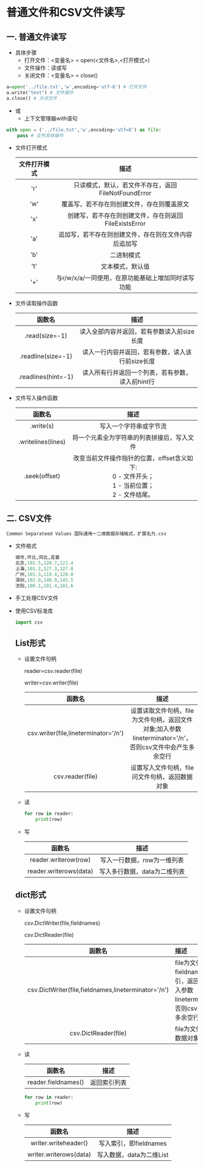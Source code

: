 # 普通文件和CSV文件读写

## 一. 普通文件读写

- 具体步骤
  - 打开文件：<变量名> = open(<文件名>,<打开模式>)
  - 文件操作：读或写
  - 关闭文件：<变量名> = close()

``` python
a=open('../file.txt','w',encoding='utf-8') # 打开文件
a.write("test") # 文件操作
a.close() # 关闭文件
```

- 或
    - 上下文管理器*with*语句

``` python
with open = ('../file.txt','w',encoding='utf=8') as file:
    pass # 文件具体操作
```

- 文件打开模式

    | 文件打开模式 |                         描述                          |
    | :----------: | :---------------------------------------------------: |
    |     'r'      |  只读模式，默认，若文件不存在，返回FileNotFoundError  |
    |     'w'      |      覆盖写，若不存在则创建文件，存在则覆盖原文       |
    |     'x'      | 创建写，若不存在则创建文件，存在则返回FileExistsError |
    |     'a'      | 追加写，若不存在则创建文件，存在则在文件内容后追加写  |
    |     'b'      |                      二进制模式                       |
    |     't'      |                   文本模式，默认值                    |
    |     '+'      |  与r/w/x/a/一同使用，在原功能基础上增加同时读写功能   |

- 文件读取操作函数

    |         函数名         |                       描述                       |
    | :--------------------: | :----------------------------------------------: |
    |   <f>.read(size=-1)    |    读入全部内容并返回，若有参数读入前size长度    |
    | <f>.readline(size=-1)  | 读入一行内容并返回，若有参数，读入该行前size长度 |
    | <f>.readlines(hint=-1) | 读入所有行并返回一个列表，若有参数，读入前hint行 |

- 文件写入操作函数

    |        函数名         |                                               描述                                                |
    | :-------------------: | :-----------------------------------------------------------------------------------------------: |
    |     <f>.write(s)      |                                      写入一个字符串或字节流                                       |
    | <f>.writelines(lines) |                            将一个元素全为字符串的列表拼接后，写入文件                             |
    |   <f>.seek(offset)    | 改变当前文件操作指针的位置，offset含义如下:<br>0 - 文件开头；<br>1 - 当前位置；<br>2 - 文件结尾。 |

## 二. CSV文件

    Common Separateed Values 国际通用一二维数据存储格式，扩展名为.csv

- 文件格式

    ```py
    城市,环比,同比,定基
    北京,101.5,120.7,121.4
    上海,101.2,127.3,127.8
    广州,101.3,119.4,120.0
    深圳,102.0,140.9,145.5
    沈阳,100.1,101.4,101.6
    ```
    
- 手工处理CSV文件
- 使用CSV标准库

    ```python
    import csv
    ```

    ## List形式

    - 设置文件句柄

        reader=csv.reader(file)

        writer=csv.writer(file)

        |                函数名                |                                                  描述                                                   |
        | :----------------------------------: | :-----------------------------------------------------------------------------------------------------: |
        | csv.writer(file,lineterminator='/n') | 设置读取文件句柄，file为文件句柄，返回文件对象;加入参数lineterminator='/n'，否则csv文件中会产生多余空行 |
        |           csv.reader(file)           |                             设置写入文件句柄，file问文件句柄，返回数据对象                              |

    - 读

        ```python
        for row in reader:
            print(row)
        ```

    - 写

        |         函数名         |             描述             |
        | :--------------------: | :--------------------------: |
        |  reader.writerow(row)  | 写入一行数据，row为一维列表  |
        | reader.writerows(data) | 写入多行数据，data为二维列表 |

  ## dict形式

    - 设置文件句柄

        csv.DictWriter(file,fieldnames)

        csv.DictReader(file)

        |                       函数名                        | 描述                                                                                                        |
        | :-------------------------------------------------: | :---------------------------------------------------------------------------------------------------------- |
        | csv.DictWriter(file,fieldnames,lineterminator='/n') | file为文件句柄，fieldnames为数据索引，返回文件对象;加入参数lineterminator='/n'，否则csv文件中会产生多余空行 |
        |                csv.DictReader(file)                 | file为文件句柄，返回数据对象                                                                                |

    - 读

        |       函数名        |     描述     |
        | :-----------------: | :----------: |
        | reader.fieldnames() | 返回索引列表 |

        ```python
        for row in reader:
            print(row)
        ```

    - 写

        |         函数名         |           描述           |
        | :--------------------: | :----------------------: |
        |  writer.writeheader()  |  写入索引，即fieldnames  |
        | writer.writerows(data) | 写入数据，data为二维List |